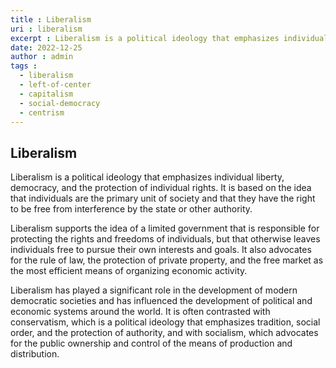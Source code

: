 ```yaml
---
title : Liberalism
uri : liberalism
excerpt : Liberalism is a political ideology that emphasizes individual liberty, democracy, and the protection of individual rights. It is based on the idea that individuals are the primary unit of society and that they have the right to be free from interference by the state or other authority.
date: 2022-12-25
author : admin
tags : 
  - liberalism
  - left-of-center
  - capitalism
  - social-democracy
  - centrism
---
```


## Liberalism

Liberalism is a political ideology that emphasizes individual liberty, democracy, and the protection of individual rights. It is based on the idea that individuals are the primary unit of society and that they have the right to be free from interference by the state or other authority.

Liberalism supports the idea of a limited government that is responsible for protecting the rights and freedoms of individuals, but that otherwise leaves individuals free to pursue their own interests and goals. It also advocates for the rule of law, the protection of private property, and the free market as the most efficient means of organizing economic activity.

Liberalism has played a significant role in the development of modern democratic societies and has influenced the development of political and economic systems around the world. It is often contrasted with conservatism, which is a political ideology that emphasizes tradition, social order, and the protection of authority, and with socialism, which advocates for the public ownership and control of the means of production and distribution.
